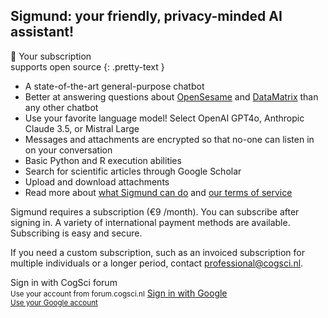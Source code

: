## Sigmund: your friendly, privacy-minded AI assistant!

&#128150; Your subscription<br>supports open source
{: .pretty-text }

- A state-of-the-art general-purpose chatbot
- Better at answering questions about [OpenSesame](https://osdoc.cogsci.nl/) and [DataMatrix](https://pydatamatrix.eu) than any other chatbot
- Use your favorite language model! Select OpenAI GPT4o, Anthropic Claude 3.5, or Mistral Large
- Messages and attachments are encrypted so that no-one can listen in on your conversation
- Basic Python and R execution abilities
- Search for scientific articles through Google Scholar
- Upload and download attachments
- Read more about [what Sigmund can do](/about) and [our terms of service](/terms)

Sigmund requires a subscription (€9 /month). You can subscribe after signing in. A variety of international payment methods are available. Subscribing is easy and secure.

If you need a custom subscription, such as an invoiced subscription for multiple individuals or a longer period, contact [professional@cogsci.nl](mailto:professional@cogsci.nl).

<a id="sign-in-button" class="link-button" onclick="signin()">
    <i class="fas fa-sign-in-alt"></i> Sign in with CogSci forum<br>
    <small>Use your account from forum.cogsci.nl</small>
</a>

<a id="sign-in-button" class="link-button" href="/google_login">
    <i class="fab fa-google"></i> Sign in with Google<br>
    <small>Use your Google account</small>
</a>

